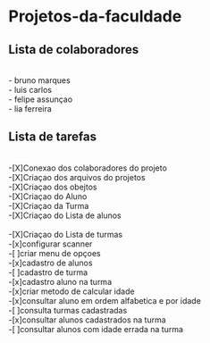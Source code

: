 # Projetos-da-faculdade

## Lista de colaboradores

<br>
- bruno marques
<br>
- luis carlos
<br>
- felipe assunçao
<br>
- lia ferreira

## Lista de tarefas

<br>
-[X]Conexao dos colaboradores do projeto
<br>
-[X]Criaçao dos arquivos do projetos 
<br>
	-[X]Criaçao dos obejtos
<br>
	-[X]Criaçao do Aluno
<br>
	-[X]Criaçao da Turma
<br>
	-[X]Criaçao do Lista de alunos 
<br>
<br>
	-[X]Criaçao do Lista de turmas 
<br>
-[x]configurar scanner
<br>
-[ ]criar menu de opçoes
<br>
-[x]cadastro de alunos
<br>
-[ ]cadastro de turma
<br>
-[x]cadastro aluno na turma
<br>
-[x]criar metodo de calcular idade
<br>
-[x]consultar aluno em ordem alfabetica e por idade
<br>
-[ ]consulta turmas cadastradas
<br>
-[x]consultar alunos cadastrados na turma
<br>
-[ ]consultar alunos com idade errada na turma
